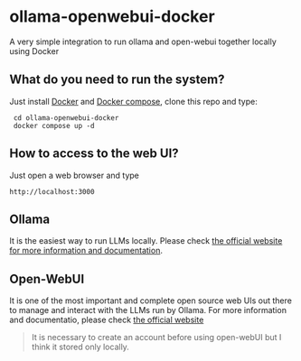 # ollama-openwebui-docker
A very simple integration to run ollama and open-webui together locally using Docker

## What do you need to run the system?
Just install [Docker](https://www.docker.com/) and [Docker compose](https://docs.docker.com/compose/), clone this repo and type:

     cd ollama-openwebui-docker
     docker compose up -d

## How to access to the web UI?
Just open a web browser and type

    http://localhost:3000

## Ollama
It is the easiest way to run LLMs locally. Please check [the official website for more information and documentation](https://ollama.com/).

## Open-WebUI
It is one of the most important and complete open source web UIs out there to manage and interact with the LLMs run by Ollama. For more information and documentatio, please check [the official website](https://openwebui.com/)

> It is necessary to create an account before using open-webUI but I think it stored only locally.
